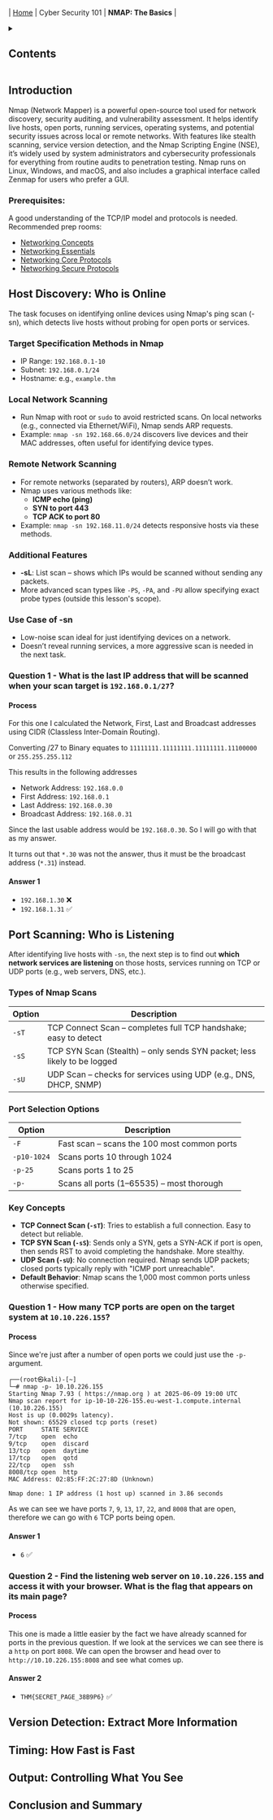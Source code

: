 | [Home](../README.md) | Cyber Security 101 | **NMAP: The Basics** |
<details>
<summary open><h2>Contents</h2></summary>
- [Introduction](#introduction)
- [Host Discovery: Who is Online](#host-discovery-Who-is-online)
- [Port Scanning: Who is Listening](#port-scanning-who-is-listening)
- [Version Detection: Extract More Information](#version-detection-extract-more-information)
- [Timing: How Fast is Fast](#timing-how-fast-is-fast)
- [Output: Controlling What You See](#output-controlling-what-you-see)
- [Conclusion and Summary](#conclusion-and-summary)
</details>

## Introduction
Nmap (Network Mapper) is a powerful open-source tool used for network discovery, security auditing, and vulnerability assessment. It helps identify live hosts, open ports, running services, operating systems, and potential security issues across local or remote networks. With features like stealth scanning, service version detection, and the Nmap Scripting Engine (NSE), it’s widely used by system administrators and cybersecurity professionals for everything from routine audits to penetration testing. Nmap runs on Linux, Windows, and macOS, and also includes a graphical interface called Zenmap for users who prefer a GUI.

### Prerequisites:
A good understanding of the TCP/IP model and protocols is needed. Recommended prep rooms:
 - [Networking Concepts](Rooms/NetworkConcepts.md)
 - [Networking Essentials](Rooms/NetworkingEssentials.md)
 - [Networking Core Protocols](Rooms/NetworkingCoreProtocols)
 - [Networking Secure Protocols](Rooms/NetworkingSecureProtocols)

## Host Discovery: Who is Online
The task focuses on identifying online devices using Nmap's ping scan (-sn), which detects live hosts without probing for open ports or services.
### Target Specification Methods in Nmap
- IP Range: `192.168.0.1-10`
- Subnet: `192.168.0.1/24`
- Hostname: e.g., `example.thm`

### Local Network Scanning
- Run Nmap with root or `sudo` to avoid restricted scans. On local networks (e.g., connected via Ethernet/WiFi), Nmap sends ARP requests.
- Example: `nmap -sn 192.168.66.0/24` discovers live devices and their MAC addresses, often useful for identifying device types.

### Remote Network Scanning
- For remote networks (separated by routers), ARP doesn’t work.
- Nmap uses various methods like:
  - **ICMP echo (ping)**
  - **SYN to port 443**
  - **TCP ACK to port 80**
- Example: `nmap -sn 192.168.11.0/24` detects responsive hosts via these methods.

### Additional Features
- **-sL**: List scan – shows which IPs would be scanned without sending any packets.
- More advanced scan types like `-PS`, `-PA`, and `-PU` allow specifying exact probe types (outside this lesson's scope).

### Use Case of -sn
- Low-noise scan ideal for just identifying devices on a network.
- Doesn’t reveal running services, a more aggressive scan is needed in the next task.

### Question 1 - What is the last IP address that will be scanned when your scan target is `192.168.0.1/27`?
#### Process
For this one I calculated the Network, First, Last and Broadcast addresses using CIDR (Classless Inter-Domain Routing).

Converting /27 to Binary equates to `11111111.11111111.11111111.11100000` or `255.255.255.112`

This results in the following addresses
- Network Address: `192.168.0.0`
- First Address: `192.168.0.1`
- Last Address: `192.168.0.30`
- Broadcast Address: `192.168.0.31`

Since the last usable address would be `192.168.0.30`. So I will go with that as my answer.

It turns out that `*.30` was not the answer, thus it must be the broadcast address (`*.31`) instead.
#### Answer 1
- `192.168.1.30` ❌
- `192.168.1.31` ✅


## Port Scanning: Who is Listening
After identifying live hosts with `-sn`, the next step is to find out **which network services are listening** on those hosts, services running on TCP or UDP ports (e.g., web servers, DNS, etc.).

### Types of Nmap Scans

|Option|Description|
|------|-----------|
|`-sT`|	TCP Connect Scan – completes full TCP handshake; easy to detect|
|`-sS`|	TCP SYN Scan (Stealth) – only sends SYN packet; less likely to be logged|
|`-sU`| UDP Scan – checks for services using UDP (e.g., DNS, DHCP, SNMP)|

### Port Selection Options

|    Option    |	Description                                 |
|--------------|----------------------------------------------|
|  `-F`        |	Fast scan – scans the 100 most common ports |
|  `-p10-1024` |  Scans ports 10 through 1024                 |
|  `-p-25`     |  Scans ports 1 to 25                         | 
|  `-p-`       |  Scans all ports (1–65535) – most thorough   |


### Key Concepts
 - **TCP Connect Scan (`-sT`)**: Tries to establish a full connection. Easy to detect but reliable.
 - **TCP SYN Scan (`-sS`)**: Sends only a SYN, gets a SYN-ACK if port is open, then sends RST to avoid completing the handshake. More stealthy.
 - **UDP Scan (`-sU`)**: No connection required. Nmap sends UDP packets; closed ports typically reply with "ICMP port unreachable".
 - **Default Behavior**: Nmap scans the 1,000 most common ports unless otherwise specified.


### Question 1 - How many TCP ports are open on the target system at `10.10.226.155`?
#### Process
Since we're just after a number of open ports we could just use the `-p-` argument.

```Shell
┌──(root㉿kali)-[~]
└─# nmap -p- 10.10.226.155
Starting Nmap 7.93 ( https://nmap.org ) at 2025-06-09 19:00 UTC
Nmap scan report for ip-10-10-226-155.eu-west-1.compute.internal (10.10.226.155)
Host is up (0.0029s latency).
Not shown: 65529 closed tcp ports (reset)
PORT     STATE SERVICE
7/tcp    open  echo
9/tcp    open  discard
13/tcp   open  daytime
17/tcp   open  qotd
22/tcp   open  ssh
8008/tcp open  http
MAC Address: 02:85:FF:2C:27:8D (Unknown)

Nmap done: 1 IP address (1 host up) scanned in 3.86 seconds
```

As we can see we have ports `7`, `9`, `13`, `17`, `22`, and `8008` that are open, therefore we can go with `6` TCP ports being open.

#### Answer 1
- `6` ✅


### Question 2 - Find the listening web server on `10.10.226.155` and access it with your browser. What is the flag that appears on its main page?
#### Process
This one is made a little easier by the fact we have already scanned for ports in the previous question. If we look at the services we can see there is a `http` on port `8008`. We can open the browser and head over to `http://10.10.226.155:8008` and see what comes up.

#### Answer 2
- `THM{SECRET_PAGE_38B9P6}` ✅


## Version Detection: Extract More Information
## Timing: How Fast is Fast
## Output: Controlling What You See
## Conclusion and Summary
